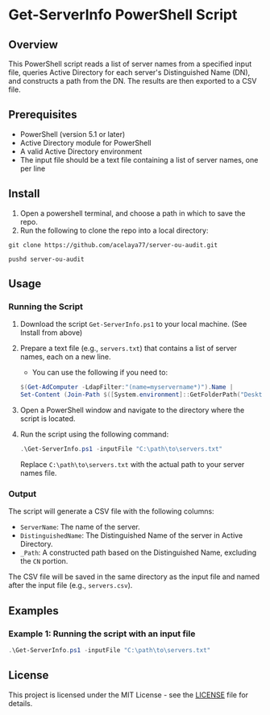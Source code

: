 # Get-ServerInfo PowerShell Script

## Overview

This PowerShell script reads a list of server names from a specified input file, queries Active Directory for each server's Distinguished Name (DN), and constructs a path from the DN. The results are then exported to a CSV file.

## Prerequisites

- PowerShell (version 5.1 or later)
- Active Directory module for PowerShell
- A valid Active Directory environment
- The input file should be a text file containing a list of server names, one per line

## Install

1. Open a powershell terminal, and choose a path in which to save the repo.
2. Run the following to clone the repo into a local directory:

```shell
git clone https://github.com/acelaya77/server-ou-audit.git

pushd server-ou-audit
```

## Usage

### Running the Script

1. Download the script `Get-ServerInfo.ps1` to your local machine. (See Install from above)
2. Prepare a text file (e.g., `servers.txt`) that contains a list of server names, each on a new line.

   - You can use the following if you need to:

   ```powershell
   $(Get-AdComputer -LdapFilter:"(name=myservername*)").Name |
   Set-Content (Join-Path $([System.environment]::GetFolderPath("Desktop")) "servers.txt")
   ```

3. Open a PowerShell window and navigate to the directory where the script is located.
4. Run the script using the following command:

   ```powershell
   .\Get-ServerInfo.ps1 -inputFile "C:\path\to\servers.txt"
   ```

   Replace `C:\path\to\servers.txt` with the actual path to your server names file.

### Output

The script will generate a CSV file with the following columns:

- `ServerName`: The name of the server.
- `DistinguishedName`: The Distinguished Name of the server in Active Directory.
- `_Path`: A constructed path based on the Distinguished Name, excluding the `CN` portion.

The CSV file will be saved in the same directory as the input file and named after the input file (e.g., `servers.csv`).

## Examples

### Example 1: Running the script with an input file

```powershell
.\Get-ServerInfo.ps1 -inputFile "C:\path\to\servers.txt"
```

## License

This project is licensed under the MIT License - see the [LICENSE](LICENSE) file for details.
